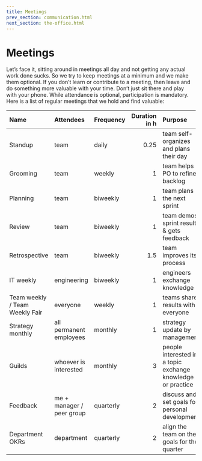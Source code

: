 ```yaml
---
title: Meetings
prev_section: communication.html
next_section: the-office.html
---
```


# Meetings

Let’s face it, sitting around in meetings all day and not getting any actual work done sucks. So we try to keep meetings at a minimum and we make them optional. If you don’t learn or contribute to a meeting, then leave and do something more valuable with your time. Don’t just sit there and play with your phone. While attendance is optional, participation is mandatory. Here is a list of regular meetings that we hold and find valuable:


| Name             | Attendees   | Frequency | Duration in h | Purpose                                   |
|:-----------------|:------------|:----------|--------------:|:------------------------------------------|
| Standup          | team        | daily     |          0.25 | team self-organizes and plans their day   |
| Grooming         | team        | weekly    |             1 | team helps PO to refine backlog           |
| Planning         | team        | biweekly  |             1 | team plans the next sprint                |
| Review           | team        | biweekly  |             1 | team demos sprint results & gets feedback |
| Retrospective    | team        | biweekly  |           1.5 | team improves its process                 |
| IT weekly        | engineering | biweekly  |             1 | engineers exchange knowledge              |
| Team weekly / Team Weekly Fair      | everyone    | weekly    |             1 | teams share results with everyone         |
| Strategy monthly | all permanent employees | monthly |   1 | strategy update by management             |
| Guilds    | whoever is interested | monthly |     3 | people interested in a topic exchange knowledge or practice |
| Feedback | me + manager / peer group | quarterly | 2 | discuss and set goals for personal development |
| Department OKRs  | department  | quarterly |             2 | align the team on the goals for the quarter |
